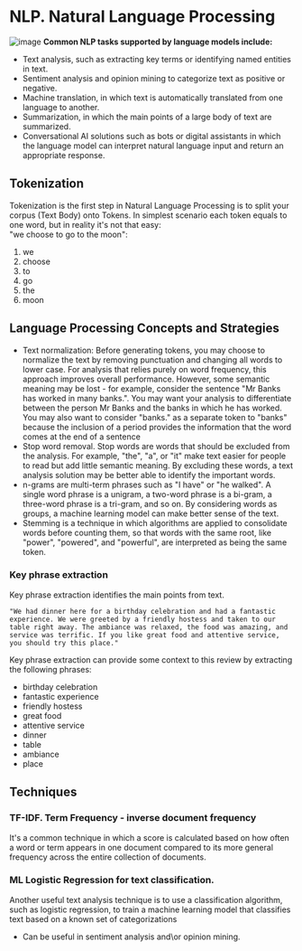 # NLP. Natural Language Processing

![image](https://github.com/Glareone/OpenAI-and-ChatGPT-meet-.Net/assets/4239376/17afb903-5024-4ae3-820f-e6840bda69f5)
**Common NLP tasks supported by language models include:**

* Text analysis, such as extracting key terms or identifying named entities in text.
* Sentiment analysis and opinion mining to categorize text as positive or negative.
* Machine translation, in which text is automatically translated from one language to another.
* Summarization, in which the main points of a large body of text are summarized.
* Conversational AI solutions such as bots or digital assistants in which the language model can interpret natural language input and return an appropriate response.

## Tokenization
Tokenization is the first step in Natural Language Processing is to split your corpus (Text Body) onto Tokens. In simplest scenario each token equals to one word, but in reality it's not that easy:  
"we choose to go to the moon":
1. we
2. choose
3. to
4. go
5. the
6. moon

## Language Processing Concepts and Strategies
* Text normalization: Before generating tokens, you may choose to normalize the text by removing punctuation and changing all words to lower case. For analysis that relies purely on word frequency, this approach improves overall performance. However, some semantic meaning may be lost - for example, consider the sentence "Mr Banks has worked in many banks.". You may want your analysis to differentiate between the person Mr Banks and the banks in which he has worked. You may also want to consider "banks." as a separate token to "banks" because the inclusion of a period provides the information that the word comes at the end of a sentence
* Stop word removal. Stop words are words that should be excluded from the analysis. For example, "the", "a", or "it" make text easier for people to read but add little semantic meaning. By excluding these words, a text analysis solution may be better able to identify the important words.
* n-grams are multi-term phrases such as "I have" or "he walked". A single word phrase is a unigram, a two-word phrase is a bi-gram, a three-word phrase is a tri-gram, and so on. By considering words as groups, a machine learning model can make better sense of the text.
* Stemming is a technique in which algorithms are applied to consolidate words before counting them, so that words with the same root, like "power", "powered", and "powerful", are interpreted as being the same token.

### Key phrase extraction
Key phrase extraction identifies the main points from text.  

```"We had dinner here for a birthday celebration and had a fantastic experience. We were greeted by a friendly hostess and taken to our table right away. The ambiance was relaxed, the food was amazing, and service was terrific. If you like great food and attentive service, you should try this place."```

Key phrase extraction can provide some context to this review by extracting the following phrases:
* birthday celebration
* fantastic experience
* friendly hostess
* great food
* attentive service
* dinner
* table
* ambiance
* place

## Techniques
### TF-IDF. Term Frequency - inverse document frequency  
It's a common technique in which a score is calculated based on how often a word or term appears in one document compared to its more general frequency across the entire collection of documents.

### ML Logistic Regression for text classification. 
Another useful text analysis technique is to use a classification algorithm, such as logistic regression, to train a machine learning model that classifies text based on a known set of categorizations
* Can be useful in sentiment analysis and\or opinion mining.

